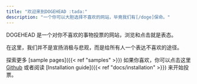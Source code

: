 ```yaml
---
title: "欢迎来到DOGEHEAD :tada:"
description: "一个你可以大胆选择不喜欢的网站，毕竟我们有[/doge]保命。"
---
```


DOGEHEAD 是一个对你不喜欢的事物投票的网站，浏览和点击就是表态。

在这里，我们并不是宣扬消极与悲观，而是给所有人一个表达不喜欢的途径。

探索更多 [sample pages]({{< ref "samples" >}}) 如果你喜欢，你可以点击这里 <a target="_blank" href="https://github.com/nunocoracao/blowfish">Github</a> 或者阅读 [Installation guide]({{< ref "docs/installation" >}}) 来开始投票。
